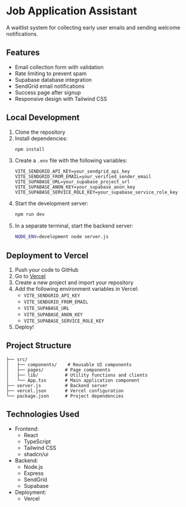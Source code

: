 # Job Application Assistant

A waitlist system for collecting early user emails and sending welcome notifications.

## Features

- Email collection form with validation
- Rate limiting to prevent spam
- Supabase database integration
- SendGrid email notifications
- Success page after signup
- Responsive design with Tailwind CSS

## Local Development

1. Clone the repository
2. Install dependencies:
   ```bash
   npm install
   ```
3. Create a `.env` file with the following variables:
   ```
   VITE_SENDGRID_API_KEY=your_sendgrid_api_key
   VITE_SENDGRID_FROM_EMAIL=your_verified_sender_email
   VITE_SUPABASE_URL=your_supabase_project_url
   VITE_SUPABASE_ANON_KEY=your_supabase_anon_key
   VITE_SUPABASE_SERVICE_ROLE_KEY=your_supabase_service_role_key
   ```
4. Start the development server:
   ```bash
   npm run dev
   ```
5. In a separate terminal, start the backend server:
   ```bash
   NODE_ENV=development node server.js
   ```

## Deployment to Vercel

1. Push your code to GitHub
2. Go to [Vercel](https://vercel.com)
3. Create a new project and import your repository
4. Add the following environment variables in Vercel:
   - `VITE_SENDGRID_API_KEY`
   - `VITE_SENDGRID_FROM_EMAIL`
   - `VITE_SUPABASE_URL`
   - `VITE_SUPABASE_ANON_KEY`
   - `VITE_SUPABASE_SERVICE_ROLE_KEY`
5. Deploy!

## Project Structure

```
├── src/
│   ├── components/    # Reusable UI components
│   ├── pages/        # Page components
│   ├── lib/          # Utility functions and clients
│   └── App.tsx       # Main application component
├── server.js         # Backend server
├── vercel.json       # Vercel configuration
└── package.json      # Project dependencies
```

## Technologies Used

- Frontend:
  - React
  - TypeScript
  - Tailwind CSS
  - shadcn/ui
- Backend:
  - Node.js
  - Express
  - SendGrid
  - Supabase
- Deployment:
  - Vercel
